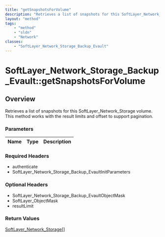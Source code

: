 ```yaml
---
title: "getSnapshotsForVolume"
description: "Retrieves a list of snapshots for this SoftLayer_Network_Storage volume. This method works with the result limits and of... "
layout: "method"
tags:
    - "method"
    - "sldn"
    - "Network"
classes:
    - "SoftLayer_Network_Storage_Backup_Evault"
---
```

# SoftLayer_Network_Storage_Backup_Evault::getSnapshotsForVolume
## Overview 
Retrieves a list of snapshots for this SoftLayer_Network_Storage volume. This method works with the result limits and offset to support pagination. 

### Parameters 
|Name | Type | Description |
| --- | --- | --- |


### Required Headers
* authenticate
* SoftLayer_Network_Storage_Backup_EvaultInitParameters

### Optional Headers
* SoftLayer_Network_Storage_Backup_EvaultObjectMask
* SoftLayer_ObjectMask
* resultLimit

### Return Values
<a href='/reference/datatypes/SoftLayer_Network_Storage'>SoftLayer_Network_Storage[] </a>
